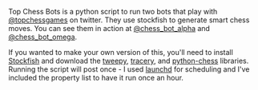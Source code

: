 Top Chess Bots is a python script to run two bots that play with [@topchessgames](https://twitter.com/topchessgames) on twitter. They use stockfish to generate smart chess moves. You can see them in action at [@chess_bot_alpha](https://twitter.com/chess_bot_alpha) and [@chess_bot_omega](https://twitter.com/chess_bot_omega).

If you wanted to make your own version of this, you'll need to install [Stockfish](https://stockfishchess.org/) and download the [tweepy](https://github.com/tweepy/tweepy), [tracery](https://github.com/aparrish/pytracery), and [python-chess](https://pypi.python.org/pypi/python-chess) libraries. Running the script will post once - I used [launchd](http://www.launchd.info/) for scheduling and I've included the property list to have it run once an hour.